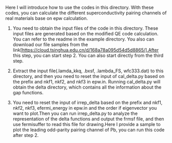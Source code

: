 Here I will introduce how to use the codes in this directory. With these codes, you can calculate the different superconductivity pairing channels of real materials base on epw calculation. 

1. You need to obtain the input files of the code in this directory. These input files are generated based on the modified QE code calculation. You can refer to the readme in the example directory. You also can download our file samples from the link[https://cloud.tsinghua.edu.cn/d/168a78a095d54d5d8865/].After this step, you can start step 2. You can also start directly from the third step.

2. Extract the input file(.lamda_kkq, .bxsf, .lambda_FS, wfc333.dat) to this directory, and then you need to reset the input of cal_delta.py based on the prefix and nkf1, nkf2, and nkf3 in epw.in. Running cal_delta.py will obtain the delta directory, which contains all the information about the gap functions.

3. You need to reset the input of irrep_delta based on the prefix and nkf1, nkf2, nkf3, efermi_energy in epw.in and the order if eigenvector you want to plot.Then you can run irrep_delta.py to analyze the representation of the delta functions and output the frmsf file, and then use fermisuffer to read this file for drawing.Here I provide a sample to plot the leading odd-parity pairing channel of Pb, you can run this code after step 2.